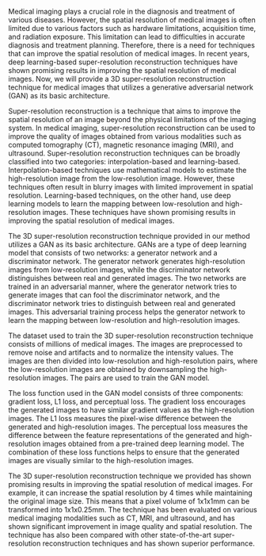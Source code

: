 Medical imaging plays a crucial role in the diagnosis and treatment of various diseases. However, the spatial resolution of medical images is often limited due to various factors such as hardware limitations, acquisition time, and radiation exposure. This limitation can lead to difficulties in accurate diagnosis and treatment planning. Therefore, there is a need for techniques that can improve the spatial resolution of medical images. In recent years, deep learning-based super-resolution reconstruction techniques have shown promising results in improving the spatial resolution of medical images. Now, we will provide a 3D super-resolution reconstruction technique for medical images that utilizes a generative adversarial network (GAN) as its basic architecture.

Super-resolution reconstruction is a technique that aims to improve the spatial resolution of an image beyond the physical limitations of the imaging system. In medical imaging, super-resolution reconstruction can be used to improve the quality of images obtained from various modalities such as computed tomography (CT), magnetic resonance imaging (MRI), and ultrasound. Super-resolution reconstruction techniques can be broadly classified into two categories: interpolation-based and learning-based. Interpolation-based techniques use mathematical models to estimate the high-resolution image from the low-resolution image. However, these techniques often result in blurry images with limited improvement in spatial resolution. Learning-based techniques, on the other hand, use deep learning models to learn the mapping between low-resolution and high-resolution images. These techniques have shown promising results in improving the spatial resolution of medical images.

The 3D super-resolution reconstruction technique provided in our method utilizes a GAN as its basic architecture. GANs are a type of deep learning model that consists of two networks: a generator network and a discriminator network. The generator network generates high-resolution images from low-resolution images, while the discriminator network distinguishes between real and generated images. The two networks are trained in an adversarial manner, where the generator network tries to generate images that can fool the discriminator network, and the discriminator network tries to distinguish between real and generated images. This adversarial training process helps the generator network to learn the mapping between low-resolution and high-resolution images.

The dataset used to train the 3D super-resolution reconstruction technique consists of millions of medical images. The images are preprocessed to remove noise and artifacts and to normalize the intensity values. The images are then divided into low-resolution and high-resolution pairs, where the low-resolution images are obtained by downsampling the high-resolution images. The pairs are used to train the GAN model.

The loss function used in the GAN model consists of three components: gradient loss, L1 loss, and perceptual loss. The gradient loss encourages the generated images to have similar gradient values as the high-resolution images. The L1 loss measures the pixel-wise difference between the generated and high-resolution images. The perceptual loss measures the difference between the feature representations of the generated and high-resolution images obtained from a pre-trained deep learning model. The combination of these loss functions helps to ensure that the generated images are visually similar to the high-resolution images.

The 3D super-resolution reconstruction technique we provided has shown promising results in improving the spatial resolution of medical images. For example, it can increase the spatial resolution by 4 times while maintaining the original image size. This means that a pixel volume of 1x1x1mm can be transformed into 1x1x0.25mm. The technique has been evaluated on various medical imaging modalities such as CT, MRI, and ultrasound, and has shown significant improvement in image quality and spatial resolution. The technique has also been compared with other state-of-the-art super-resolution reconstruction techniques and has shown superior performance.